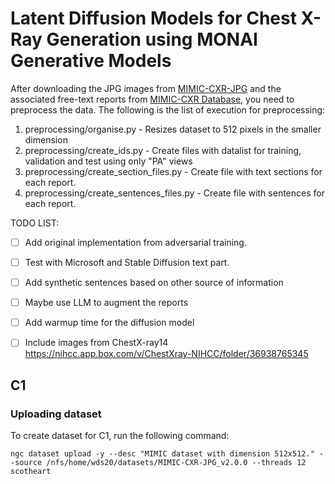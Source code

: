# Latent Diffusion Models for Chest X-Ray Generation using MONAI Generative Models

After downloading the JPG images from [MIMIC-CXR-JPG](https://physionet.org/content/mimic-cxr-jpg/2.0.0/) and the
associated free-text reports from [MIMIC-CXR Database](https://physionet.org/content/mimic-cxr/2.0.0/), you need to
preprocess the data. The following is the list of execution for preprocessing:
1) preprocessing/organise.py - Resizes dataset to 512 pixels in the smaller dimension
2) preprocessing/create_ids.py - Create files with datalist for training, validation and test using only "PA" views
3) preprocessing/create_section_files.py - Create file with text sections for each report.
4) preprocessing/create_sentences_files.py - Create file with sentences for each report.


TODO LIST:

- [ ] Add original implementation from adversarial training.
- [ ] Test with Microsoft and Stable Diffusion text part.
- [ ] Add synthetic sentences based on other source of information
- [ ] Maybe use LLM to augment the reports
- [ ] Add warmup time for the diffusion model
- [ ] Include images from ChestX-ray14 https://nihcc.app.box.com/v/ChestXray-NIHCC/folder/36938765345


## C1
### Uploading dataset
To create dataset for C1, run the following command:

```
ngc dataset upload -y --desc "MIMIC dataset with dimension 512x512." --source /nfs/home/wds20/datasets/MIMIC-CXR-JPG_v2.0.0 --threads 12 scotheart
```
